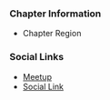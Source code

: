 ### Chapter Information
* Chapter Region

### Social Links
* [Meetup](https://www.meetup.com/owasp-abu-dhabi/)
* [Social Link](#)
